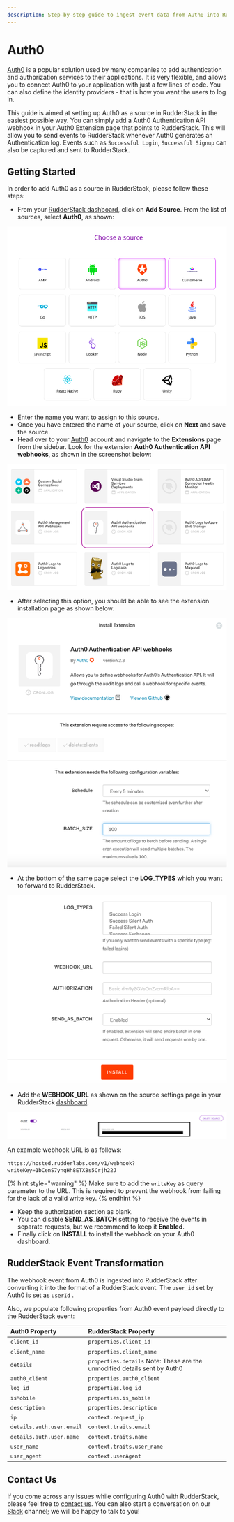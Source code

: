 ```yaml
---
description: Step-by-step guide to ingest event data from Auth0 into RudderStack
---
```


# Auth0

[Auth0](https://auth0.com) is a popular solution used by many companies to add authentication and authorization services to their applications. It is very flexible, and allows you to connect Auth0 to your application with just a few lines of code. You can also define the identity providers - that is how you want the users to log in.

This guide is aimed at setting up Auth0 as a source in RudderStack in the easiest possible way. You can simply add a Auth0 Authentication API webhook in your Auth0 Extension page that points to RudderStack. This will allow you to send events to RudderStack whenever Auth0 generates an Authentication log. Events such as `Successful Login`, `Successful Signup` can also be captured and sent to RudderStack.

## Getting Started

In order to add Auth0 as a source in RudderStack, please follow these steps:

* From your [RudderStack dashboard](https://app.rudderlabs.com/), click on **Add Source**. From the list of sources, select **Auth0**, as shown:

![Auth0 Source](../.gitbook/assets/auth02.png)

* Enter the name you want to assign to this source.
* Once you have entered the name of your source, click on **Next** and save the source.
* Head over to your [Auth0](https://auth0.com/) account and navigate to the **Extensions** page from the sidebar. Look for the extension **Auth0 Authentication API webhooks**, as shown in the screenshot below:

![Auth0 Authentication API webhooks in Auth0 dashboard](../.gitbook/assets/auth03.png)

* After selecting this option, you should be able to see the extension installation page as shown below:

![Auth0 extension installation page](../.gitbook/assets/auth04.png)

* At the bottom of the same page select the **LOG\_TYPES** which you want to forward to RudderStack.

![Auth0 extension installation page \(2\)](../.gitbook/assets/auth05.png)

* Add the **WEBHOOK\_URL** as shown on the source settings page in your RudderStack [dashboard](https://app.rudderstack.com). 

![Webhook URL](../.gitbook/assets/webhooks.png)

An example webhook URL is as follows:

```http
https://hosted.rudderlabs.com/v1/webhook?writeKey=1bCenS7ynqHh8ETX8s5Crjh22J
```

{% hint style="warning" %}
Make sure to add the `writeKey` as query parameter to the URL. This is required to prevent the webhook from failing for the lack of a valid write key.
{% endhint %}

* Keep the authorization section as blank.
* You can disable **SEND\_AS\_BATCH** setting to receive the events in separate requests, but we recommend to keep it **Enabled**.
* Finally click on **INSTALL** to install the webhook on your Auth0 dashboard.

## RudderStack Event Transformation

The webhook event from Auth0 is ingested into RudderStack after converting it into the format of a RudderStack event. The `user_id` set by Auth0 is set as `userId` . 

Also, we populate following properties from Auth0 event payload directly to the RudderStack event:

| Auth0 Property | RudderStack Property |
| :--- | :--- |
| `client_id` | `properties.client_id` |
| `client_name` | `properties.client_name` |
| `details` | `properties.details`  Note: These are the unmodified details sent by Auth0 |
| `auth0_client` | `properties.auth0_client` |
| `log_id` | `properties.log_id` |
| `isMobile` | `properties.is_mobile` |
| `description` | `properties.description` |
| `ip` | `context.request_ip` |
| `details.auth.user.email` | `context.traits.email` |
| `details.auth.user.name` | `context.traits.name` |
| `user_name` | `context.traits.user_name` |
| `user_agent` | `context.userAgent` |

## Contact Us

If you come across any issues while configuring Auth0 with RudderStack, please feel free to [contact us](mailto:%20contact@rudderstack.com). You can also start a conversation on our [Slack](https://resources.rudderstack.com/join-rudderstack-slack) channel; we will be happy to talk to you!

